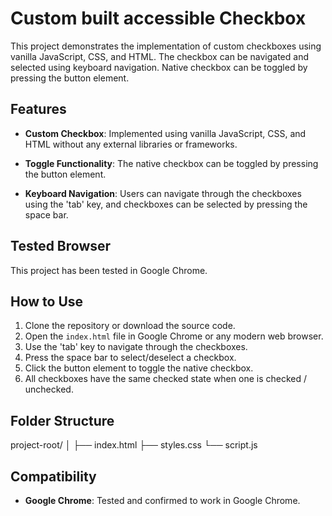 # Custom built accessible Checkbox 

This project demonstrates the implementation of custom checkboxes using vanilla JavaScript, CSS, and HTML. The checkbox can be navigated and selected using keyboard navigation. Native checkbox can be toggled by pressing the button element.

## Features

- **Custom Checkbox**: Implemented using vanilla JavaScript, CSS, and HTML without any external libraries or frameworks.

- **Toggle Functionality**: The native checkbox can be toggled by pressing the button element.

- **Keyboard Navigation**: Users can navigate through the checkboxes using the 'tab' key, and checkboxes can be selected by pressing the space bar.

## Tested Browser

This project has been tested in Google Chrome.

## How to Use

1. Clone the repository or download the source code.
2. Open the `index.html` file in Google Chrome or any modern web browser.
3. Use the 'tab' key to navigate through the checkboxes.
4. Press the space bar to select/deselect a checkbox.
5. Click the button element to toggle the native checkbox.
6. All checkboxes have the same checked state when one is checked / unchecked.

## Folder Structure

project-root/
│
├── index.html
├── styles.css
└── script.js


## Compatibility

- **Google Chrome**: Tested and confirmed to work in Google Chrome.